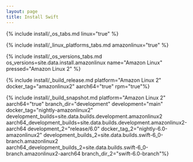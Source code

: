 ```yaml
---
layout: page
title: Install Swift
---
```


{% include install/_os_tabs.md linux="true" %}

{% include install/_linux_platforms_tabs.md amazonlinux="true" %}

{% include install/_os_versions_tabs.md os_versions=site.data.install.amazonlinux  name="Amazon Linux" pressed="Amazon Linux 2" %}

{% include install/_build_release.md platform="Amazon Linux 2" docker_tag="amazonlinux2" aarch64="true" rpm="true"%}

{% include install/_build_snapshot.md platform="Amazon Linux 2"
aarch64="true"
branch_dir="development"
development="main"
docker_tag="nightly-amazonlinux2"
development_builds=site.data.builds.development.amazonlinux2
aarch64_development_builds=site.data.builds.development.amazonlinux2-aarch64
development_2="release/6.0"
docker_tag_2="nightly-6.0-amazonlinux2"
development_builds_2=site.data.builds.swift-6_0-branch.amazonlinux2 aarch64_development_builds_2=site.data.builds.swift-6_0-branch.amazonlinux2-aarch64
branch_dir_2="swift-6.0-branch"%}
